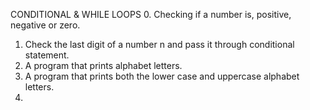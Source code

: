 CONDITIONAL & WHILE LOOPS
0. Checking if a number is, positive, negative or zero.
1. Check the last digit of a number n and pass it through conditional statement.
2. A program that prints alphabet letters.
3. A program that prints both the lower case and uppercase alphabet letters.
4. 
